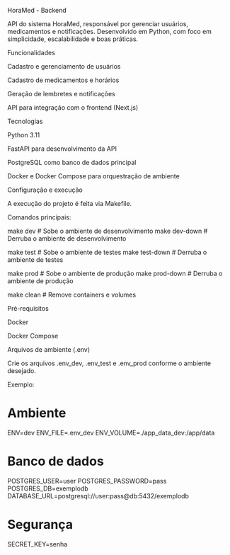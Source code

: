 HoraMed - Backend

API do sistema HoraMed, responsável por gerenciar usuários, medicamentos e notificações.
Desenvolvido em Python, com foco em simplicidade, escalabilidade e boas práticas.

Funcionalidades

Cadastro e gerenciamento de usuários

Cadastro de medicamentos e horários

Geração de lembretes e notificações

API para integração com o frontend (Next.js)

Tecnologias

Python 3.11

FastAPI para desenvolvimento da API

PostgreSQL como banco de dados principal

Docker e Docker Compose para orquestração de ambiente

Configuração e execução

A execução do projeto é feita via Makefile.

Comandos principais:

make dev         # Sobe o ambiente de desenvolvimento
make dev-down    # Derruba o ambiente de desenvolvimento

make test        # Sobe o ambiente de testes
make test-down   # Derruba o ambiente de testes

make prod        # Sobe o ambiente de produção
make prod-down   # Derruba o ambiente de produção

make clean       # Remove containers e volumes

Pré-requisitos

Docker

Docker Compose

Arquivos de ambiente (.env)

Crie os arquivos .env_dev, .env_test e .env_prod conforme o ambiente desejado.

Exemplo:
# Ambiente
ENV=dev
ENV_FILE=.env_dev
ENV_VOLUME=./app_data_dev:/app/data

# Banco de dados
POSTGRES_USER=user
POSTGRES_PASSWORD=pass
POSTGRES_DB=exemplodb
DATABASE_URL=postgresql://user:pass@db:5432/exemplodb

# Segurança
SECRET_KEY=senha

